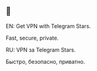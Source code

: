 ## 👋

EN:
Get VPN with Telegram Stars.

Fast, secure, private.  


RU: 
VPN за Telegram Stars.

Быстро, безопасно, приватно.
